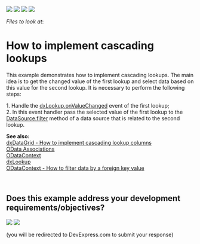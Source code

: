 <!-- default badges list -->
![](https://img.shields.io/endpoint?url=https://codecentral.devexpress.com/api/v1/VersionRange/128585042/15.2.5%2B)
[![](https://img.shields.io/badge/Open_in_DevExpress_Support_Center-FF7200?style=flat-square&logo=DevExpress&logoColor=white)](https://supportcenter.devexpress.com/ticket/details/E5000)
[![](https://img.shields.io/badge/📖_How_to_use_DevExpress_Examples-e9f6fc?style=flat-square)](https://docs.devexpress.com/GeneralInformation/403183)
[![](https://img.shields.io/badge/💬_Leave_Feedback-feecdd?style=flat-square)](#does-this-example-address-your-development-requirementsobjectives)
<!-- default badges end -->
<!-- default file list -->
*Files to look at*:

<!-- default file list end -->
# How to implement cascading lookups


<p>This example demonstrates how to implement cascading lookups. The main idea is to get the changed value of the first lookup and select data based on this value for the second lookup. It is necessary to perform the following steps:</p>
<p>1. Handle the <a href="http://js.devexpress.com/Documentation/ApiReference/UI_Widgets/dxLookup/Configuration/?version=15_2#onValueChanged">dxLookup.onValueChanged</a> event of the first lookup;<br>2. In this event handler pass the selected value of the first lookup to the <a href="http://js.devexpress.com/Documentation/ApiReference/Data_Layer/DataSource/Configuration/?version=15_1#filter"><u>DataSource.filter</u></a> method of a data source that is related to the second lookup.</p>
<p><strong>See</strong><strong> a</strong><strong>lso</strong><strong>:<br></strong><a href="https://www.devexpress.com/Support/Center/p/T334359">dxDataGrid - How to implement cascading lookup columns</a><br> <a href="https://js.devexpress.com/Documentation/Guide/Data_Layer/Data_Source_Examples/#OData/Associations"><u>OData Associations</u></a><u><br> </u><a href="http://js.devexpress.com/Documentation/ApiReference/Data_Layer/ODataContext"><u>ODataContext</u></a><u><br> </u><a href="http://js.devexpress.com/Documentation/ApiReference/UI_Widgets/dxLookup/"><u>dxLookup</u></a><u><br> </u><a href="https://www.devexpress.com/Support/Center/p/E4817">ODataContext - How to filter data by a foreign key value</a><u><br> </u></p>

<br/>


<!-- feedback -->
## Does this example address your development requirements/objectives?

[<img src="https://www.devexpress.com/support/examples/i/yes-button.svg"/>](https://www.devexpress.com/support/examples/survey.xml?utm_source=github&utm_campaign=devextreme-cascading-selectboxes&~~~was_helpful=yes) [<img src="https://www.devexpress.com/support/examples/i/no-button.svg"/>](https://www.devexpress.com/support/examples/survey.xml?utm_source=github&utm_campaign=devextreme-cascading-selectboxes&~~~was_helpful=no)

(you will be redirected to DevExpress.com to submit your response)
<!-- feedback end -->
